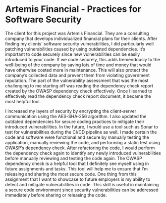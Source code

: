 # Artemis Financial - Practices for Software Security 

The client for this project was Artemis Financial. They are a consulting company that develops individualized financial plans for their clients. After finding my clients’ software security vulnerabilities, I did particularly well patching vulnerabilities caused by using outdated dependencies. It’s important to code securely since new vulnerabilities can be easily introduced to your code. If we code securely, this adds tremendously to the well-being of the company by saving lots of time and money that would have otherwise costed more in maintenance. This will also protect the company’s collected data and prevent them from violating government reputation. The part of the vulnerability assessment that was the most challenging to me starting off was reading the dependency check report created by the OWASP dependency check effectively. Once I learned to effectively read the dependency check report document, it became the most helpful tool.

I increased my layers of security by encrypting the client-server communication using the AES-SHA-256 algorithm. I also updated the outdated dependencies for secure coding practices to mitigate their introduced vulnerabilities. In the future, I would use a tool such as Sonar to test for vulnerabilities during the CI/CD pipeline as well. I made certain the code and software were functional and secure by manually testing the application, manually reviewing the code, and performing a static test using OWASP’s dependency check. After refactoring the code, I would perform the dependency check again to identify any newly introduced vulnerabilities before manually reviewing and testing the code again. The OWASP dependency check is a helpful tool that I definitely see myself using in future assignments and tasks. This tool will help me to ensure that I’m releasing and sharing the most secure code. One thing from this assignment that I want to showcase to future employers is my ability to detect and mitigate vulnerabilities in code. This skill is useful in maintaining a secure code environment since security vulnerabilities can be addressed immediately before sharing or releasing the code.
